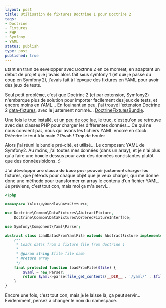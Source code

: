 ```yaml
---
layout: post
title: Utilisation de fixtures Doctrine 1 pour Doctrine 2
tags:
- Doctrine
- Fixtures
- PHP
- Symfony
- YAML
status: publish
type: post
published: true
---
```

Etant en train de développer avec Doctrine 2 en ce moment, en adaptant un début de projet que j'avais alors fait sous
symfony 1 (et que je passe du coup en Symfony 2), j'avais fait à l'époque des fixtures en YAML pour avoir des jeux de
tests.

Seul petit problème, c'est que Doctrine 2 (et par extension, Symfony2) n'embarque plus de solution pour importer
facilement des jeux de tests, et encore moins en YAML... En fouinant un peu, j'ai trouvé l'extension Doctrine 2 
[data-fixtures](https://github.com/doctrine/data-fixtures), avec le justement nommé... 
[DoctrineFixturesBundle](https://github.com/symfony/DoctrineFixturesBundle).

Une fois le truc installé, et [un peu de doc lue](http://symfony.com/doc/current/bundles/DoctrineFixturesBundle/index.html),
le truc, c'est qu'on se retrouve avec des classes PHP pour charger les différentes données... Ce qui ne nous convient
pas, nous qui avons les fichiers YAML encore en stock. Réécrire le tout à la main ? Pwah ! Trop de boulot...

Alors j'ai réuni le bundle pré-cité, et utilisé... Le composant YAML de Symfony2. Au moins, j'ai toutes mes données (dans
un array), et je n'ai plus qu'a faire une boucle dessus pour avoir des données consistantes plutôt que des données bidons. :)

J'ai développé une classe de base pour pouvoir justement charger les fixtures, que j'étends pour chaque objet que je
veux charger, qui me donne donc une méthode pour transformer en array le contenu d'un fichier YAML. Je préviens, c'est
tout con, mais moi ça m'a servi...

```php
<?php

namespace Talus\MyBundle\DataFixtures;

use Doctrine\Common\DataFixtures\AbstractFixture,
    Doctrine\Common\DataFixtures\OrderedFixtureInterface;

use Symfony\Component\Yaml\Parser;

abstract class LoadDatasFromYamlFile extends AbstractFixture implements OrderedFixtureInterface {
    /**
     * Loads datas from a fixture file from doctrine 1
     *
     * @param string $file file name
     * @return array
     */
    final protected function loadFromFile($file) {
        $yaml = new Parser;
        return $yaml->parse(file_get_contents(__DIR__ . '/yaml/' . $file . '.yml'));
    }
}
```

Encore une fois, c'est tout con, mais je le laisse là, ça peut servir... Evidemment, pensez à changer le nom du namespace.
